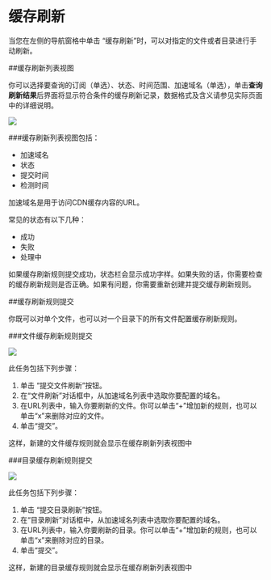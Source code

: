 # 缓存刷新

当您在左侧的导航窗格中单击 “缓存刷新”时，可以对指定的文件或者目录进行手动刷新。

##缓存刷新列表视图

你可以选择要查询的订阅（单选）、状态、时间范围、加速域名（单选），单击**查询刷新结果**后界面将显示符合条件的缓存刷新记录，数据格式及含义请参见实际页面中的详细说明。

![][1]

###缓存刷新列表视图包括：

-   加速域名
-   状态
-   提交时间
-   检测时间


加速域名是用于访问CDN缓存内容的URL。

常见的状态有以下几种：

-    成功
-    失败
-    处理中

如果缓存刷新规则提交成功，状态栏会显示成功字样。如果失败的话，你需要检查的缓存刷新规则是否正确。如果有问题，你需要重新创建并提交缓存刷新规则。

##缓存刷新规则提交

你既可以对单个文件，也可以对一个目录下的所有文件配置缓存刷新规则。

###文件缓存刷新规则提交

![][2]

此任务包括下列步骤：

1. 单击 “提交文件刷新”按钮。
2. 在“文件刷新”对话框中，从加速域名列表中选取你要配置的域名。
3. 在URL列表中，输入你要刷新的文件。你可以单击“+”增加新的规则，也可以单击“x”来删除对应的文件。
4. 单击“提交”。

这样，新建的文件缓存规则就会显示在缓存刷新列表视图中


###目录缓存刷新规则提交

![][3]

此任务包括下列步骤：

1. 单击 “提交目录刷新”按钮。
2. 在“目录刷新”对话框中，从加速域名列表中选取你要配置的域名。
3. 在URL列表中，输入你要刷新的目录。你可以单击“+”增加新的规则，也可以单击“x”来删除对应的目录。
4. 单击“提交”。

这样，新建的目录缓存规则就会显示在缓存刷新列表视图中

 [1]: images/006.png
 [2]: images/007.png
 [3]: images/008.png
